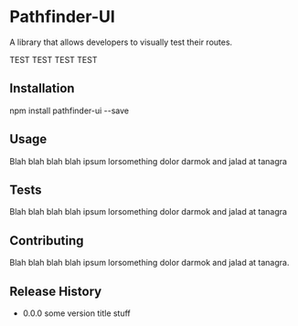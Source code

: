 Pathfinder-UI
=========

A library that allows developers to visually test their routes. 


TEST TEST TEST TEST

## Installation

  npm install pathfinder-ui --save

## Usage

  Blah blah blah blah ipsum lorsomething dolor darmok and jalad at tanagra

## Tests

  Blah blah blah blah ipsum lorsomething dolor darmok and jalad at tanagra

## Contributing

Blah blah blah blah ipsum lorsomething dolor darmok and jalad at tanagra.

## Release History

* 0.0.0 some version title stuff
